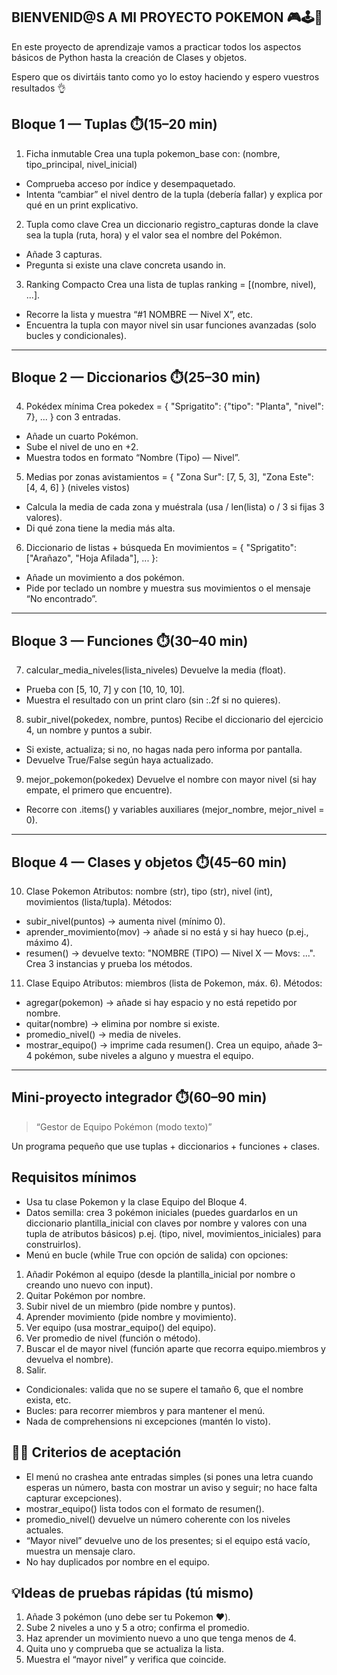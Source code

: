 ## BIENVENID@S A MI PROYECTO POKEMON 🎮🕹️👾

En este proyecto de aprendizaje vamos a practicar todos los aspectos básicos de Python
hasta la creación de Clases y objetos.

Espero que os divirtáis tanto como yo lo estoy haciendo y espero vuestros resultados 👌

## Bloque 1 — Tuplas ⏱️(15–20 min)

1.	Ficha inmutable
Crea una tupla pokemon_base con: (nombre, tipo_principal, nivel_inicial)
*	Comprueba acceso por índice y desempaquetado.
*	Intenta “cambiar” el nivel dentro de la tupla (debería fallar) y explica por qué en un print explicativo.
2.	Tupla como clave
Crea un diccionario registro_capturas donde la clave sea la tupla (ruta, hora) y el valor sea el nombre del Pokémon.
*	Añade 3 capturas.
*	Pregunta si existe una clave concreta usando in.
3.	Ranking Compacto
Crea una lista de tuplas ranking = [(nombre, nivel), ...].
* Recorre la lista y muestra “#1 NOMBRE — Nivel X”, etc.
*	Encuentra la tupla con mayor nivel sin usar funciones avanzadas (solo bucles y condicionales).
________________________________________

## Bloque 2 — Diccionarios ⏱️(25–30 min)

4.	Pokédex mínima
Crea pokedex = { "Sprigatito": {"tipo": "Planta", "nivel": 7}, ... } con 3 entradas.
*	Añade un cuarto Pokémon.
*	Sube el nivel de uno en +2.
*	Muestra todos en formato “Nombre (Tipo) — Nivel”.
5.	Medias por zonas
avistamientos = { "Zona Sur": [7, 5, 3], "Zona Este": [4, 4, 6] } (niveles vistos)
*	Calcula la media de cada zona y muéstrala (usa / len(lista) o / 3 si fijas 3 valores).
*	Di qué zona tiene la media más alta.
6.	Diccionario de listas + búsqueda
En movimientos = { "Sprigatito": ["Arañazo", "Hoja Afilada"], ... }:
*	Añade un movimiento a dos pokémon.
*	Pide por teclado un nombre y muestra sus movimientos o el mensaje “No encontrado”.
________________________________________

## Bloque 3 — Funciones ⏱️(30–40 min)

7.	calcular_media_niveles(lista_niveles)
Devuelve la media (float).
*	Prueba con [5, 10, 7] y con [10, 10, 10].
*	Muestra el resultado con un print claro (sin :.2f si no quieres).
8.	subir_nivel(pokedex, nombre, puntos)
Recibe el diccionario del ejercicio 4, un nombre y puntos a subir.
*	Si existe, actualiza; si no, no hagas nada pero informa por pantalla.
*	Devuelve True/False según haya actualizado.
9.	mejor_pokemon(pokedex)
Devuelve el nombre con mayor nivel (si hay empate, el primero que encuentre).
*	Recorre con .items() y variables auxiliares (mejor_nombre, mejor_nivel = 0).
________________________________________

## Bloque 4 — Clases y objetos ⏱️(45–60 min)

10.	Clase Pokemon
Atributos: nombre (str), tipo (str), nivel (int), movimientos (lista/tupla).
Métodos:
*	subir_nivel(puntos) → aumenta nivel (mínimo 0).
*	aprender_movimiento(mov) → añade si no está y si hay hueco (p.ej., máximo 4).
*	resumen() → devuelve texto: "NOMBRE (TIPO) — Nivel X — Movs: ...".
Crea 3 instancias y prueba los métodos.
11.	Clase Equipo
Atributos: miembros (lista de Pokemon, máx. 6).
Métodos:
*	agregar(pokemon) → añade si hay espacio y no está repetido por nombre.
*	quitar(nombre) → elimina por nombre si existe.
*	promedio_nivel() → media de niveles.
*	mostrar_equipo() → imprime cada resumen().
Crea un equipo, añade 3–4 pokémon, sube niveles a alguno y muestra el equipo.
________________________________________

## Mini-proyecto integrador ⏱️(60–90 min)

> “Gestor de Equipo Pokémon (modo texto)”

Un programa pequeño que use tuplas + diccionarios + funciones + clases.
## Requisitos mínimos
*	Usa tu clase Pokemon y la clase Equipo del Bloque 4.
*	Datos semilla: crea 3 pokémon iniciales (puedes guardarlos en un diccionario plantilla_inicial con claves por nombre y valores con una tupla de atributos básicos)
  p.ej. (tipo, nivel, movimientos_iniciales) para construirlos).
*	Menú en bucle (while True con opción de salida) con opciones:
1.	Añadir Pokémon al equipo (desde la plantilla_inicial por nombre o creando uno nuevo con input).
2.	Quitar Pokémon por nombre.
3.	Subir nivel de un miembro (pide nombre y puntos).
4.	Aprender movimiento (pide nombre y movimiento).
5.	Ver equipo (usa mostrar_equipo() del equipo).
6.	Ver promedio de nivel (función o método).
7.	Buscar el de mayor nivel (función aparte que recorra equipo.miembros y devuelva el nombre).
8.	Salir.
*	Condicionales: valida que no se supere el tamaño 6, que el nombre exista, etc.
*	Bucles: para recorrer miembros y para mantener el menú.
*	Nada de comprehensions ni excepciones (mantén lo visto).

## 👍🏻 Criterios de aceptación
*	El menú no crashea ante entradas simples (si pones una letra cuando esperas un número, basta con mostrar un aviso y seguir; no hace falta capturar excepciones).
*	mostrar_equipo() lista todos con el formato de resumen().
*	promedio_nivel() devuelve un número coherente con los niveles actuales.
*	“Mayor nivel” devuelve uno de los presentes; si el equipo está vacío, muestra un mensaje claro.
*	No hay duplicados por nombre en el equipo.

## 💡Ideas de pruebas rápidas (tú mismo)
1.	Añade 3 pokémon (uno debe ser tu Pokemon ❤️).
2.	Sube 2 niveles a uno y 5 a otro; confirma el promedio.
3.	Haz aprender un movimiento nuevo a uno que tenga menos de 4.
4.	Quita uno y comprueba que se actualiza la lista.
5.	Muestra el “mayor nivel” y verifica que coincide.
 
